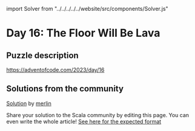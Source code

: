 import Solver from "../../../../../website/src/components/Solver.js"

# Day 16: The Floor Will Be Lava

## Puzzle description

https://adventofcode.com/2023/day/16

## Solutions from the community
[Solution](https://github.com/merlinorg/aoc2023/blob/main/src/main/scala/Day16.scala) by [merlin](https://github.com/merlinorg/)


Share your solution to the Scala community by editing this page.
You can even write the whole article! [See here for the expected format](https://github.com/scalacenter/scala-advent-of-code/discussions/424)

